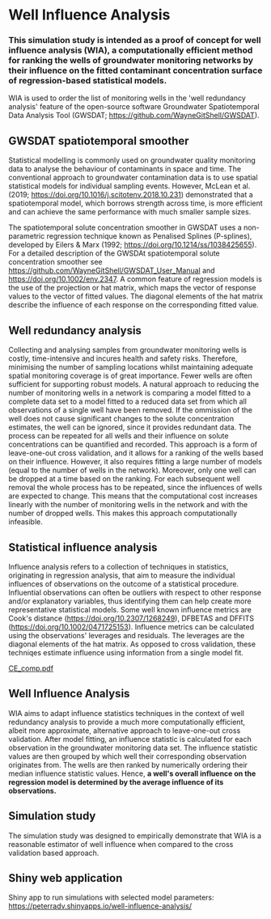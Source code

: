 # Well Influence Analysis

### This simulation study is intended as a proof of concept for well influence analysis (WIA), a computationally efficient method for ranking the wells of groundwater monitoring networks by their influence on the fitted contaminant concentration surface of regression-based statistical models.

WIA is used to order the list of monitoring wells in the 'well redundancy analysis' feature of the open-source software Groundwater Spatiotemporal Data Analysis Tool (GWSDAT; https://github.com/WayneGitShell/GWSDAT).

## GWSDAT spatiotemporal smoother

Statistical modelling is commonly used on groundwater quality monitoring data to analyse the behaviour of contaminants in space and time. The conventional approach to groundwater contamination data is to use spatial statistical models for individual sampling events. However, McLean et al. (2019; https://doi.org/10.1016/j.scitotenv.2018.10.231) demonstrated that a spatiotemporal model, which borrows strength across time, is more efficient and can achieve the same performance with much smaller sample sizes. 

The spatiotemporal solute concentration smoother in GWSDAT uses a non-parametric regression technique known as Penalised Splines (P-splines), developed by Eilers & Marx (1992; https://doi.org/10.1214/ss/1038425655). For a detailed description of the GWSDAt spatiotemporal solute concentration smoother see https://github.com/WayneGitShell/GWSDAT_User_Manual and https://doi.org/10.1002/env.2347. A common feature of regression models is the use of the projection or hat matrix, which maps the vector of response values to the vector of fitted values. The diagonal elements of the hat matrix describe the influence of each response on the corresponding fitted value.

## Well redundancy analysis

Collecting and analysing samples from groundwater monitoring wells is costly, time-intensive and incures health and safety risks. Therefore, minimising the number of sampling locations whilst maintaining adequate spatial monitoring coverage is of great importance. Fewer wells are often sufficient for supporting robust models. A natural approach to reducing the number of monitoring wells in a network is comparing a model fitted to a complete data set to a model fitted to a reduced data set from which all observations of a single well have been removed. If the ommission of the well does not cause significant changes to the solute concentration estimates, the well can be ignored, since it provides redundant data. The process can be repeated for all wells and their influence on solute concentrations can be quantified and recorded. This approach is a form of leave-one-out cross validation, and it allows for a ranking of the wells based on their influence. However, it also requires fitting a large number of models (equal to the number of wells in the network). Moreover, only one well can be dropped at a time based on the ranking. For each subsequent well removal the whole process has to be repeated, since the influences of wells are expected to change. This means that the computational cost increases linearly with the number of monitoring wells in the network and with the number of dropped wells. This makes this approach computationally infeasible.

## Statistical influence analysis

Influence analysis refers to a collection of techniques in statistics, originating in regression analysis, that aim to measure the individual influences of observations on the outcome of a statistical procedure. Influential observations can often be outliers with respect to other response and/or explanatory variables, thus identifying them can help create more representative statistical models. Some well known influence metrics are Cook's distance (https://doi.org/10.2307/1268249), DFBETAS and DFFITS (https://doi.org/10.1002/0471725153). Influence metrics can be calculated using the observations' leverages and residuals. The leverages are the diagonal elements of the hat matrix. As opposed to cross validation, these techniqes estimate influence using information from a single model fit. 

[CE_comp.pdf](https://github.com/peterradv/Well-Influence-Analysis/files/11110622/CE_comp.pdf)

## Well Influence Analysis

WIA aims to adapt influence statistics techniques in the context of well redundancy analysis to provide a much more computationally efficient, albeit more approximate, alternative approach to leave-one-out cross validation. After model fitting, an influence statistic is calculated for each observation in the groundwater monitoring data set. The influence statistic values are then grouped by which well their corresponding observation originates from. The wells are then ranked by numerically ordering their median influence statistic values. Hence, **a well's overall influence on the regression model is determined by the average influence of its observations.**

## Simulation study

The simulation study was designed to empirically demonstrate that WIA is a reasonable estimator of well influence when compared to the cross validation based approach. 

## Shiny web application 

Shiny app to run simulations with selected model parameters: https://peterradv.shinyapps.io/well-influence-analysis/


